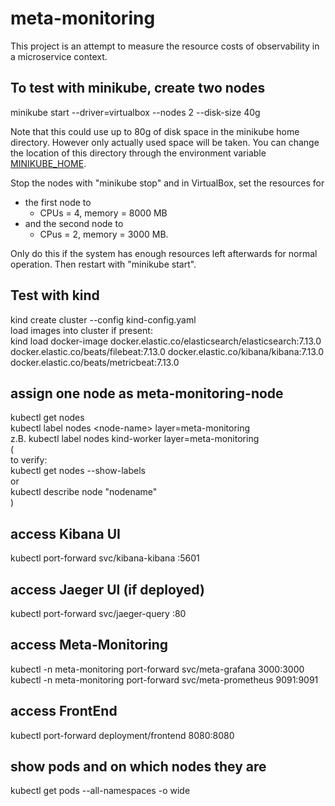 # meta-monitoring
This project is an attempt to measure the resource costs of observability in a microservice context.

## To test with minikube, create two nodes
minikube start --driver=virtualbox --nodes 2 --disk-size 40g 

Note that this could use up to 80g of disk space in the minikube home directory. However only actually used space will be taken. You can change the location of this directory through the environment variable [MINIKUBE_HOME](https://minikube.sigs.k8s.io/docs/handbook/config/). 

Stop the nodes with "minikube stop" and in VirtualBox, set the resources for 
- the first node to
    - CPUs = 4, memory = 8000 MB
- and the second node to
    - CPus = 2, memory = 3000 MB. 

Only do this if the system has enough resources left afterwards for normal operation. Then restart with "minikube start".

## Test with kind
kind create cluster --config kind-config.yaml  
load images into cluster if present:  
kind load docker-image docker.elastic.co/elasticsearch/elasticsearch:7.13.0 docker.elastic.co/beats/filebeat:7.13.0 docker.elastic.co/kibana/kibana:7.13.0 docker.elastic.co/beats/metricbeat:7.13.0


## assign one node as meta-monitoring-node
kubectl get nodes  
kubectl label nodes \<node-name\> layer=meta-monitoring  
z.B. kubectl label nodes kind-worker layer=meta-monitoring  
(  
to verify:  
kubectl get nodes --show-labels  
or  
kubectl describe node "nodename"  
)

## access Kibana UI
kubectl port-forward svc/kibana-kibana :5601 

## access Jaeger UI (if deployed)
kubectl port-forward svc/jaeger-query :80

## access Meta-Monitoring
kubectl -n meta-monitoring port-forward svc/meta-grafana 3000:3000
kubectl -n meta-monitoring port-forward svc/meta-prometheus 9091:9091

## access FrontEnd
kubectl port-forward deployment/frontend 8080:8080

## show pods and on which nodes they are
kubectl get pods --all-namespaces -o wide
